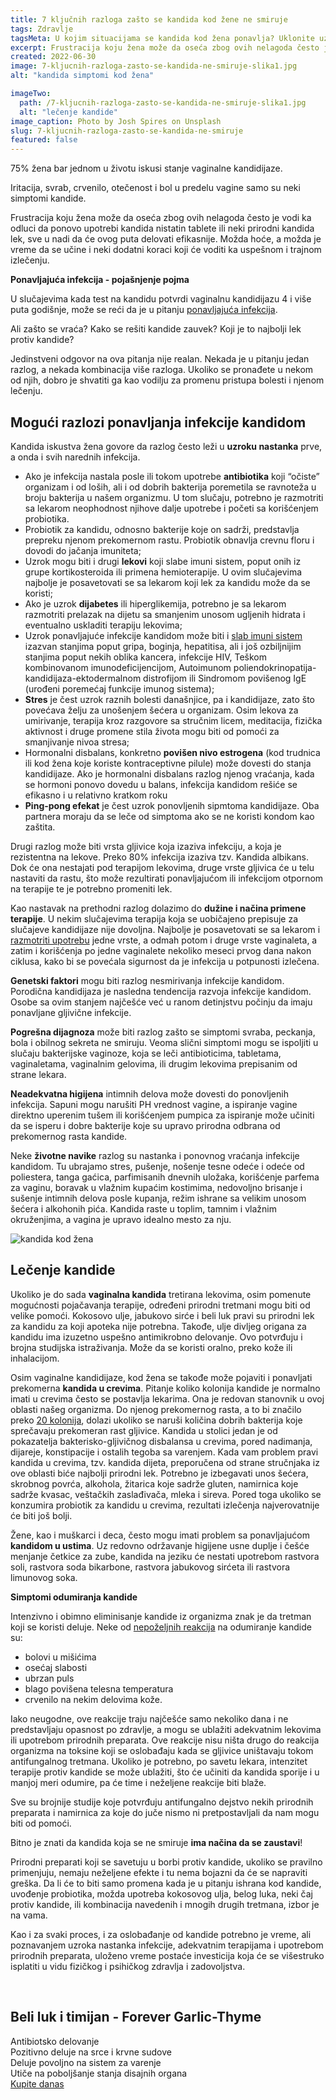 ```yaml
---
title: 7 ključnih razloga zašto se kandida kod žene ne smiruje
tags: Zdravlje
tagsMeta: U kojim situacijama se kandida kod žena ponavlja? Uklonite uzrok ili naviku i smanjite verovatnoću ponovnog pojavljivanja infekcije.
excerpt: Frustracija koju žena može da oseća zbog ovih nelagoda često je vodi ka odluci da ponovo upotrebi kandida nistatin tablete ili neki prirodni kandida lek, sve u nadi da će ovog puta delovati efikasnije.
created: 2022-06-30
image: 7-kljucnih-razloga-zasto-se-kandida-ne-smiruje-slika1.jpg
alt: "kandida simptomi kod žena"

imageTwo:
  path: /7-kljucnih-razloga-zasto-se-kandida-ne-smiruje-slika1.jpg
  alt: "lečenje kandide"
image_caption: Photo by Josh Spires on Unsplash
slug: 7-kljucnih-razloga-zasto-se-kandida-ne-smiruje
featured: false
---
```



<div class="container max-width-adaptive-sm">
	<div class="text-component line-height-lg v-space-md">

75% žena bar jednom u životu iskusi stanje vaginalne kandidijaze. 

Iritacija, svrab, crvenilo, otečenost i bol u predelu vagine samo  su neki simptomi kandide. 

Frustracija koju žena može da oseća zbog ovih nelagoda često je vodi ka odluci da ponovo upotrebi kandida nistatin tablete ili neki prirodni kandida lek, sve u nadi da će ovog puta delovati efikasnije. Možda hoće, a možda je vreme da se učine i neki dodatni koraci koji će voditi ka uspešnom i trajnom izlečenju.

**Ponavljajuća infekcija - pojašnjenje pojma**

U slučajevima kada test na kandidu potvrdi vaginalnu kandidijazu 4 i više puta godišnje, može se reći da je u pitanju [ponavljajuća infekcija](https://www.independentnurse.co.uk/clinical-article/treatment-of-persistent-thrush/63582/). 

Ali zašto se vraća? Kako se rešiti kandide zauvek? Koji je to najbolji lek protiv kandide?

Jedinstveni odgovor na ova pitanja nije realan. Nekada je u pitanju jedan razlog, a nekada kombinacija više razloga. Ukoliko se pronađete u nekom od njih, dobro je shvatiti ga kao vodilju za promenu pristupa bolesti i njenom lečenju. 

## Mogući razlozi ponavljanja infekcije kandidom

Kandida iskustva žena govore da razlog često leži u **uzroku nastanka** prve, a onda i svih narednih infekcija. 

- Ako je infekcija nastala posle ili tokom upotrebe **antibiotika** koji “očiste” organizam i od loših, ali i od dobrih bakterija poremetila se ravnoteža u broju bakterija u našem organizmu. U tom slučaju, potrebno je razmotriti sa lekarom neophodnost njihove dalje upotrebe i početi sa korišćenjem probiotika. 
- Probiotik za kandidu, odnosno bakterije koje on sadrži, predstavlja prepreku njenom prekomernom rastu. Probiotik obnavlja crevnu floru i dovodi do jačanja imuniteta;
- Uzrok mogu biti i drugi **lekovi** koji slabe imuni sistem, poput onih iz grupe kortikosteroida ili primena hemioterapije. U ovim slučajevima najbolje je posavetovati se sa lekarom koji lek za kandidu može da se koristi;
- Ako je uzrok **dijabetes** ili hiperglikemija, potrebno je sa lekarom razmotriti prelazak na dijetu sa smanjenim unosom ugljenih hidrata i eventualno uskladiti terapiju lekovima;
- Uzrok ponavljajuće infekcije kandidom može biti i [slab imuni sistem](https://www.medicalnewstoday.com/articles/yeast-infection-wont-go-away) izazvan stanjima poput gripa, boginja, hepatitisa, ali i još ozbiljnijim stanjima poput nekih oblika kancera, infekcije HIV, Teškom kombinovanom imunodeficijencijom, Autoimunom poliendokrinopatija-kandidijaza-ektodermalnom distrofijom ili Sindromom povišenog IgE (urođeni poremećaj funkcije imunog sistema);
- **Stres** je čest uzrok raznih bolesti današnjice, pa i kandidijaze, zato što povećava želju za unošenjem šećera u organizam. Osim lekova za umirivanje, terapija kroz razgovore sa stručnim licem, meditacija, fizička aktivnost i druge promene stila života mogu biti od pomoći za smanjivanje nivoa stresa;
- Hormonalni disbalans, konkretno **povišen nivo estrogena** (kod trudnica ili kod žena koje koriste kontraceptivne pilule) može dovesti do stanja kandidijaze. Ako je hormonalni disbalans razlog njenog vraćanja, kada se hormoni ponovo dovedu u balans, infekcija kandidom rešiće se efikasno i u relativno kratkom roku
- **Ping-pong efekat** je čest uzrok ponovljenih sipmtoma kandidijaze. Oba partnera moraju da se leče od simptoma ako se ne koristi kondom kao zaštita.

Drugi razlog može biti vrsta gljivice koja izaziva infekciju, a koja je rezistentna na lekove. Preko 80% infekcija izaziva tzv. Kandida albikans. Dok će ona nestajati pod terapijom lekovima, druge vrste gljivica će u telu nastaviti da rastu, što može rezultirati ponavljajućom ili infekcijom otpornom na terapije te je potrebno promeniti lek.

Kao nastavak na prethodni razlog dolazimo do **dužine i načina primene terapije**. U nekim slučajevima terapija koja se uobičajeno prepisuje za slučajeve kandidijaze nije dovoljna. Najbolje je posavetovati se sa lekarom i [razmotriti upotrebu](https://www.stetoskop.info/zdravlje-zena/kandida-nocna-mora-genitalnog-trakta-zene) jedne vrste, a odmah potom i druge vrste vaginaleta, a zatim i korišćenja po jedne vaginalete nekoliko meseci prvog dana nakon ciklusa, kako bi se povećala sigurnost da je infekcija u potpunosti izlečena.  

**Genetski faktori** mogu biti razlog nesmirivanja infekcije kandidom. Porodična kandidijaza je nasledna tendencija razvoja infekcije kandidom. Osobe sa ovim stanjem najčešće već u ranom detinjstvu počinju da imaju ponavljane gljivične infekcije.

**Pogrešna dijagnoza** može biti razlog zašto se simptomi svraba, peckanja, bola i obilnog sekreta ne smiruju. Veoma slični simptomi mogu se ispoljiti u slučaju bakterijske vaginoze, koja se leči antibioticima, tabletama, vaginaletama, vaginalnim gelovima, ili drugim lekovima prepisanim od strane lekara.

**Neadekvatna higijena** intimnih delova može dovesti do ponovljenih infekcija. Sapuni mogu narušiti PH vrednost vagine, a ispiranje vagine direktno uperenim tušem ili korišćenjem pumpica za ispiranje može učiniti da se isperu i dobre bakterije koje su upravo prirodna odbrana od prekomernog rasta kandide. 

Neke **životne navike** razlog su nastanka i ponovnog vraćanja infekcije kandidom. Tu ubrajamo stres, pušenje, nošenje tesne odeće i odeće od poliestera, tanga gaćica, parfimisanih dnevnih uložaka, korišćenje parfema za vaginu, boravak u vlažnim kupaćim kostimima, nedovoljno brisanje i sušenje intimnih delova posle kupanja, režim ishrane sa velikim unosom šećera i alkohonih pića. Kandida raste u toplim,  tamnim i vlažnim okruženjima, a vagina je upravo idealno mesto za nju. 

![kandida kod žena](./images/7-kljucnih-razloga-zasto-se-kandida-ne-smiruje-slika2.jpg)

## Lečenje kandide

Ukoliko je do sada **vaginalna kandida** tretirana lekovima, osim pomenute mogućnosti pojačavanja terapije, određeni prirodni tretmani mogu biti od velike pomoći. 
Kokosovo ulje, jabukovo sirće i beli luk pravi su prirodni lek za kandidu za koji apoteka nije potrebna. Takođe, ulje divljeg origana za kandidu ima izuzetno uspešno antimikrobno delovanje. Ovo potvrđuju i brojna studijska istraživanja. Može da se koristi oralno, preko kože ili inhalacijom. 

Osim vaginalne kandidijaze, kod žena se takođe može pojaviti i ponavljati prekomerna **kandida u crevima**. Pitanje koliko kolonija kandide je normalno imati u crevima često se postavlja lekarima. Ona je redovan stanovnik u ovoj oblasti našeg organizma. Do njenog prekomernog rasta, a to bi značilo preko [20 kolonija](https://www.kandida.rs/kandida-u-crevima/), dolazi ukoliko se naruši količina dobrih bakterija koje sprečavaju prekomeran rast gljivice. Kandida u stolici jedan je od pokazatelja bakterisko-gljivičnog disbalansa u crevima, pored nadimanja, dijareje, konstipacije i ostalih tegoba sa varenjem.
Kada vam problem pravi kandida u crevima, tzv. kandida dijeta, preporučena od strane stručnjaka iz ove oblasti biće najbolji prirodni lek. Potrebno je izbegavati unos šećera, skrobnog povrća, alkohola, žitarica koje sadrže gluten, namirnica koje sadrže kvasac, veštačkih zaslađivača, mleka i sireva. Pored toga ukoliko se konzumira probiotik za kandidu u crevima, rezultati izlečenja najverovatnije će biti još bolji.

Žene, kao i muškarci i deca, često mogu imati problem sa ponavljajućom **kandidom u ustima**. Uz redovno održavanje higijene usne duplje i češće menjanje četkice za zube, kandida na jeziku će nestati upotrebom rastvora soli, rastvora soda bikarbone, rastvora jabukovog sirćeta ili rastvora limunovog soka.

**Simptomi odumiranja kandide**

Intenzivno i obimno eliminisanje kandide iz organizma znak je da tretman koji se koristi deluje. 
Neke od [nepoželjnih reakcija](https://www.healthline.com/health/body/candida-die-off#symptoms) na odumiranje kandide su:

- bolovi u mišićima
- osećaj slabosti
- ubrzan puls
- blago povišena telesna temperatura
- crvenilo na nekim delovima kože. 


Iako neugodne, ove reakcije  traju najčešće samo nekoliko dana i ne predstavljaju opasnost po zdravlje, a mogu se ublažiti adekvatnim lekovima ili upotrebom prirodnih preparata. Ove reakcije nisu ništa drugo do reakcija organizma na toksine koji se oslobađaju kada se gljivice uništavaju tokom antifungalnog tretmana.
Ukoliko je potrebno, po savetu lekara, intenzitet terapije protiv kandide se može ublažiti, što će učiniti da kandida sporije i u manjoj meri odumire, pa će time i neželjene reakcije biti blaže.

Sve su brojnije studije koje potvrđuju antifungalno dejstvo nekih prirodnih preparata i namirnica za koje do juče nismo ni pretpostavljali da nam mogu biti od pomoći. 

Bitno je znati da kandida koja se ne smiruje **ima načina da se zaustavi**!

Prirodni preparati koji se savetuju u borbi protiv kandide, ukoliko se pravilno primenjuju, nemaju neželjene efekte i tu nema bojazni da će se napraviti greška. Da li će to biti samo promena kada je u pitanju ishrana kod kandide, uvođenje probiotika, možda upotreba kokosovog ulja, belog luka, neki čaj protiv kandide, ili kombinacija navedenih i mnogih drugih tretmana, izbor je na vama.

Kao i za svaki proces, i za oslobađanje od kandide potrebno je vreme, ali poznavanjem uzroka nastanka infekcije, adekvatnim terapijama i upotrebom prirodnih preparata, uloženo vreme postaće investicija koja će se višestruko isplatiti u vidu fizičkog i psihičkog zdravlja i zadovoljstva.

<br>

<div class="container text-component__block--outset padding-y-md padding-x-md radius-lg margin-top-md bg-white">
	<div class="grid gap-sm">
		<div class="col-4@md">
			<g-image class="" src="~/assets/img/forever_garlic_thyme.png" alt="tableta protiv nabujale kandide"></g-image>
		</div>
		<div class="col-8@md">
			<div class="flex flex-wrap gap-sm items-center">
				<div class="">
					<h2 class="text-lg">Beli luk i timijan - Forever Garlic-Thyme</h2>
				</div>
        <div class="grid margin-bottom-lg gap-xxs">
					<div class="flex items-center text-sm">
						<g-image style="width: auto !important;" class="margin-left-important" src="~/assets/img/check.svg"></g-image>
							Antibiotsko delovanje
					</div>
          <div class="flex items-center text-sm">
						<g-image style="width: auto !important;" class="margin-left-important" src="~/assets/img/check.svg"></g-image>
							Pozitivno deluje na srce i krvne sudove
					</div>
          <div class="flex items-center text-sm">
						<g-image style="width: auto !important;" class="margin-left-important" src="~/assets/img/check.svg"></g-image>
							Deluje povoljno na sistem za varenje
					</div>
          <div class="flex items-center text-sm">
						<g-image style="width: auto !important;" class="margin-left-important" src="~/assets/img/check.svg"></g-image>
							Utiče na poboljšanje stanja disajnih organa
					</div>
				</div>
			</div>
			<div class="flex gap-md@sm gap-md flex-column flex-row@sm padding-top-lg justify-between@sm items-center">
				<a href="https://flpshop.rs/dodaci-ishrani/11631/forever-garlic-thyme/360000954255/personal.html" class="kupiteCTA btn btn--primary flex-grow center-between@lg justify-center btn--md">
					Kupite danas
				</a>
				<g-image style="width: auto !important;" class="" src="~/assets/img/logo-futer.png"></g-image>
			</div>
		</div>
	</div>
</div>

<br>


  </div>
</div>